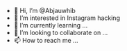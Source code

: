 - 👋 Hi, I’m @Abjauwhib
- 👀 I’m interested in Instagram hacking
- 🌱 I’m currently learning ...
- 💞️ I’m looking to collaborate on ...
- 📫 How to reach me ...

<!---
Abjauwhib/Abjauwhib is a ✨ special ✨ repository because its `README.md` (this file) appears on your GitHub profile.
You can click the Preview link to take a look at your changes.
--->
